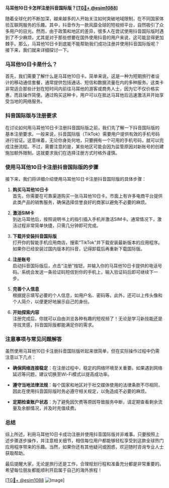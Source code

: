 **马耳他10日卡怎样注册抖音国际版？[[TG💪+ @esim1088](https://t.me/s/esim1088)]**

随着全球化的不断加深，越来越多的人开始关注如何突破地域限制，在不同国家体验互联网服务的乐趣。其中，抖音作为一款风靡全球的短视频平台，自然吸引了众多用户的目光。然而，由于政策和地区的差异，很多人在尝试使用抖音国际版时遇到了不少麻烦，尤其是对于那些想要在国外使用抖音的用户来说，这可能显得更加棘手。那么，马耳他10日卡到底能不能帮助我们成功注册并使用抖音国际版呢？接下来，我们就来详细探讨一下。

### 马耳他10日卡是什么？

首先，我们需要了解什么是马耳他10日卡。简单来说，这是一种为短期旅行者设计的移动通信套餐，通常提供包括通话、短信和数据流量在内的多种服务。这类卡非常适合那些计划在短时间内前往马耳他的游客或商务人士，因为它不仅价格实惠，而且操作简便。通过购买这种卡，用户可以在抵达马耳他后迅速激活并开始享受当地的网络服务。

### 抖音国际版与注册要求

在讨论如何用马耳他10日卡注册抖音国际版之前，我们先了解一下抖音国际版的基本注册要求。一般来说，抖音国际版（TikTok）需要用户提供有效的手机号码进行验证。这意味着，无论你身处何地，只要拥有一个可用的手机号码，就可以完成注册流程。不过，需要注意的是，某些地区可能会因为监管原因对新账号的创建施加额外限制，这就要求我们在选择注册方式时格外谨慎。

### 使用马耳他10日卡注册抖音国际版的步骤

接下来，我们将详细介绍使用马耳他10日卡注册抖音国际版的具体步骤：

1. **购买马耳他10日卡**  
   首先，你需要在可靠渠道购买一张马耳他10日卡。市面上有许多电商平台提供此类产品的销售服务，确保选择信誉良好的商家以避免不必要的麻烦。

2. **激活SIM卡**  
   到达马耳他后，按照说明书上的指引插入手机并激活SIM卡。通常情况下，激活过程非常简单快捷，只需几分钟即可完成。

3. **下载并安装抖音国际版**  
   打开你的智能手机应用商店，搜索“TikTok”并下载安装最新版本的应用程序。如果你已经安装过国内版本的抖音，记得卸载后再重新下载国际版。

4. **注册账号**  
   启动抖音国际版后，点击“注册”按钮，并输入你的马耳他10日卡提供的电话号码。系统会发送一条验证码短信到你的手机上，输入验证码后即可继续下一步。

5. **完善个人信息**  
   根据提示填写必要的个人信息，如用户名、密码等。此外，还可以上传头像和个人简介，以便更好地展示自己的身份。

6. **开始探索内容**  
   注册完成后，你就可以自由浏览各种有趣的短视频了！无论是学习新技能还是寻找灵感，抖音国际版都能满足你的需求。

### 注意事项与常见问题解答

虽然使用马耳他10日卡注册抖音国际版听起来很简单，但在实际操作过程中仍需注意以下几点：

- **确保网络连接稳定**：在注册过程中，稳定的网络环境至关重要。如果遇到网络延迟等问题，建议切换至Wi-Fi模式以提高成功率。
  
- **遵守当地法律法规**：每个国家和地区对于社交媒体使用的法律条款不尽相同，因此在使用抖音国际版时务必遵守相关规定，以免造成不必要的麻烦。

- **定期检查账户状态**：为了避免因欠费等原因导致服务中断，请定期查看剩余流量及余额情况，并及时充值续费。

### 总结

综上所述，利用马耳他10日卡成功注册并使用抖音国际版并非难事。只要按照上述步骤逐步操作，并注意相关细节，相信每位用户都能够轻松享受到这款全球热门应用程序带来的乐趣。当然，如果你还有其他疑问或困惑，欢迎随时咨询专业人士获取帮助。

最后提醒大家，无论是旅行还是工作，合理规划行程和准备充分都是非常重要的。希望每位朋友都能顺利开启属于自己的海外旅程！

[[TG💪+ @esim1088](https://t.me/s/esim1088) ![Image](https://i.postimg.cc/4NQfJmqS/Snipaste-2025-05-13-00-14-12.png)]